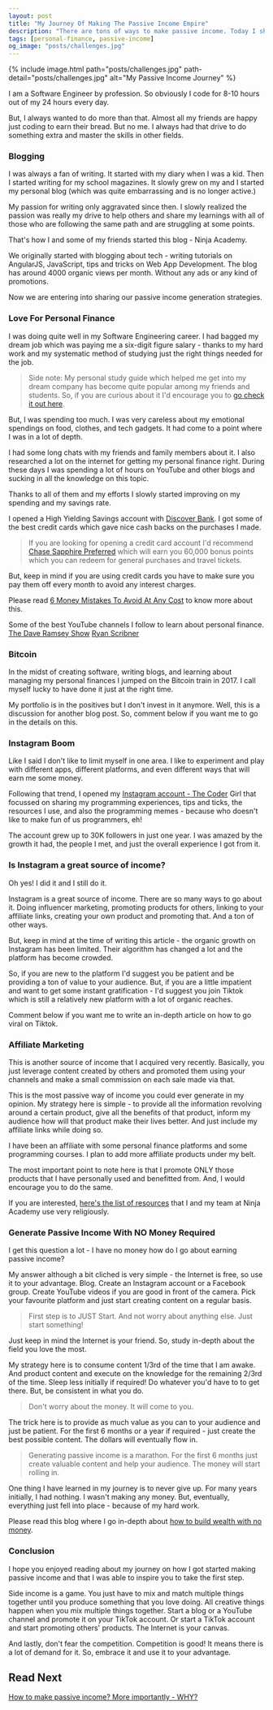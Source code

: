 ```yaml
---
layout: post
title: "My Journey Of Making The Passive Income Empire"
description: "There are tons of ways to make passive income. Today I share my journey on how I started generating passive income."
tags: [personal-finance, passive-income]
og_image: "posts/challenges.jpg"
---
```


{% include image.html path="posts/challenges.jpg" path-detail="posts/challenges.jpg" alt="My Passive Income Journey" %}

I am a Software Engineer by profession. So obviously I code for 8-10 hours out of my 24 hours every day.

But, I always wanted to do more than that. Almost all my friends are happy just coding to earn their bread. But no me. I always had that drive to do something extra and master the skills in other fields.

### Blogging

I was always a fan of writing. It started with my diary when I was a kid. Then I started writing for my school magazines. It slowly grew on my and I started my personal blog (which was quite embarrassing and is no longer active.)

My passion for writing only aggravated since then. I slowly realized the passion was really my drive to help others and share my learnings with all of those who are following the same path and are struggling at some points.

That's how I and some of my friends started this blog - Ninja Academy.

We originally started with blogging about tech - writing tutorials on AngularJS, JavaScript, tips and tricks on Web App Development. The blog has around 4000 organic views per month. Without any ads or any kind of promotions.

Now we are entering into sharing our passive income generation strategies.


### Love For Personal Finance

I was doing quite well in my Software Engineering career. I had bagged my dream job which was paying me a six-digit figure salary - thanks to my hard work and my systematic method of studying just the right things needed for the job.

> Side note: My personal study guide which helped me get into my dream company has become quite popular among my friends and students. So, if you are curious about it I'd encourage you to [go check it out here](https://cutt.ly/web-development-bootcamp).

But, I was spending too much. I was very careless about my emotional spendings on food, clothes, and tech gadgets. It had come to a point where I was in a lot of depth. 

I had some long chats with my friends and family members about it. I also researched a lot on the internet for getting my personal finance right. During these days I was spending a lot of hours on YouTube and other blogs and sucking in all the knowledge on this topic.

Thanks to all of them and my efforts I slowly started improving on my spending and my savings rate.

I opened a High Yielding Savings account with [Discover Bank](https://www.discover.com/online-banking/). I got some of the best credit cards which gave nice cash backs on the purchases I made.

> If you are looking for opening a credit card account I'd recommend [Chase Sapphire Preferred](https://www.referyourchasecard.com/6a/Y0U4LV90Y5) which will earn you 60,000 bonus points which you can redeem for general purchases and travel tickets.

But, keep in mind if you are using credit cards you have to make sure you pay them off every month to avoid any interest charges.

Please read [6 Money Mistakes To Avoid At Any Cost](http://ngninja.com/posts/6-money-mistakes-to-avoid) to know more about this.

Some of the best YouTube channels I follow to learn about personal finance.
[The Dave Ramsey Show](https://www.youtube.com/user/DaveRamseyShow)
[Ryan Scribner](https://www.youtube.com/channel/UC3mjMoJuFnjYRBLon_6njbQ)

### Bitcoin

In the midst of creating software, writing blogs, and learning about managing my personal finances I jumped on the Bitcoin train in 2017. I call myself lucky to have done it just at the right time.

My portfolio is in the positives but I don't invest in it anymore. Well, this is a discussion for another blog post. So, comment below if you want me to go in the details on this.

### Instagram Boom

Like I said I don't like to limit myself in one area. I like to experiment and play with different apps, different platforms, and even different ways that will earn me some money.

Following that trend, I opened my [Instagram account - The Coder](https://www.instagram.com/ranjana.ban/) Girl that focussed on sharing my programming experiences, tips and ticks, the resources I use, and also the programming memes - because who doesn't like to make fun of us programmers, eh!

The account grew up to 30K followers in just one year. I was amazed by the growth it had, the people I met, and just the overall experience I got from it.

### Is Instagram a great source of income?

Oh yes! I did it and I still do it.

Instagram is a great source of income. There are so many ways to go about it. Doing influencer marketing, promoting products for others, linking to your affiliate links, creating your own product and promoting that. And a ton of other ways.

But, keep in mind at the time of writing this article - the organic growth on Instagram has been limited. Their algorithm has changed a lot and the platform has become crowded.

So, if you are new to the platform I'd suggest you be patient and be providing a ton of value to your audience. But, if you are a little impatient and want to get some instant gratification - I'd suggest you join Tiktok which is still a relatively new platform with a lot of organic reaches.

Comment below if you want me to write an in-depth article on how to go viral on Tiktok. 


### Affiliate Marketing

This is another source of income that I acquired very recently. Basically, you just leverage content created by others and promoted them using your channels and make a small commission on each sale made via that.

This is the most passive way of income you could ever generate in my opinion. My strategy here is simple - to provide all the information revolving around a certain product, give all the benefits of that product, inform my audience how will that product make their lives better. And just include my affiliate links while doing so.

I have been an affiliate with some personal finance platforms and some programming courses. I plan to add more affiliate products under my belt. 

The most important point to note here is that I promote ONLY those products that I have personally used and benefitted from. And, I would encourage you to do the same.

If you are interested, [here's the list of resources](http://ngninja.com/resources) that I and my team at Ninja Academy use very religiously.


### Generate Passive Income With NO Money Required

I get this question a lot - I have no money how do I go about earning passive income?

My answer although a bit cliched is very simple - the Internet is free, so use it to your advantage. Blog. Create an Instagram account or a Facebook group. Create YouTube videos if you are good in front of the camera. Pick your favourite platform and just start creating content on a regular basis.

> First step is to JUST Start. And not worry about anything else. Just start something!

Just keep in mind the Internet is your friend. So, study in-depth about the field you love the most.

My strategy here is to consume content 1/3rd of the time that I am awake. And product content and execute on the knowledge for the remaining 2/3rd of the time. Sleep less initially if required! Do whatever you'd have to to get there. But, be consistent in what you do.

> Don't worry about the money. It will come to you.

The trick here is to provide as much value as you can to your audience and just be patient. For the first 6 months or a year if required - just create the best possible content. The dollars will eventually flow in.

> Generating passive income is a marathon. For the first 6 months just create valuable content and help your audience. The money will start rolling in.

One thing I have learned in my journey is to never give up. For many years initially, I had nothing. I wasn't making any money. But, eventually, everything just fell into place - because of my hard work. 

Please read this blog where I go in-depth about [how to build wealth with no money](http://ngninja.com/posts/build-wealth-with-no-money).

### Conclusion

I hope you enjoyed reading about my journey on how I got started making passive income and that I was able to inspire you to take the first step.

Side income is a game. You just have to mix and match multiple things together until you produce something that you love doing. All creative things happen when you mix multiple things together. Start a blog or a YouTube channel and promote it on your TikTok account. Or start a TikTok account and start promoting others' products. The Internet is your canvas.

And lastly, don't fear the competition. Competition is good! It means there is a lot of demand for it. So, embrace it and use it to your advantage.


## Read Next

[How to make passive income? More importantly - WHY?](http://ngninja.com/posts/how-to-make-passive-income)


